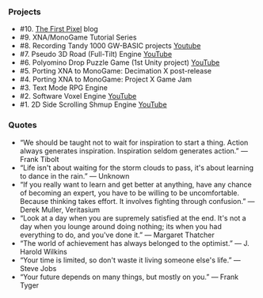 ### Projects

- #10. [The First Pixel](http://thefirstpixel.com/) blog
- #9. XNA/MonoGame Tutorial Series
- #8. Recording Tandy 1000 GW-BASIC projects [Youtube](https://www.youtube.com/playlist?list=PLjnbT4UISq0bMjb81xFBIWOLhBKFCVkuB)
- #7. Pseudo 3D Road (Full-Tilt) Engine [YouTube](https://www.youtube.com/playlist?list=PLjnbT4UISq0bnfd1RC3M4PgTgkmhlkikV)
- #6. Polyomino Drop Puzzle Game (1st Unity project) [YouTube](https://www.youtube.com/playlist?list=PLjnbT4UISq0aiCTUj4movS4tsn5QkuPSD)
- #5. Porting XNA to MonoGame: Decimation X post-release
- #4. Porting XNA to MonoGame: Project X Game Jam
- #3. Text Mode RPG Engine
- #2. Software Voxel Engine [YouTube](https://www.youtube.com/playlist?list=PLjnbT4UISq0bQF1g85tE9jTrKfEtdRYlY)
- #1. 2D Side Scrolling Shmup Engine [YouTube](https://www.youtube.com/playlist?list=PLjnbT4UISq0Y_7IAN_zUzxgZnfhXxo_0Q)

### Quotes

- “We should be taught not to wait for inspiration to start a thing. Action always generates inspiration. Inspiration seldom generates action.” — Frank Tibolt
- “Life isn't about waiting for the storm clouds to pass, it's about learning to dance in the rain.” — Unknown
- “If you really want to learn and get better at anything, have any chance of becoming an expert, you have to be willing to be uncomfortable. Because thinking takes effort. It involves fighting through confusion.” — Derek Muller, Veritasium
- “Look at a day when you are supremely satisfied at the end. It's not a day when you lounge around doing nothing; its when you had everything to do, and you've done it.” — Margaret Thatcher
- “The world of achievement has always belonged to the optimist.” — J. Harold Wilkins
- “Your time is limited, so don't waste it living someone else's life.” — Steve Jobs
- “Your future depends on many things, but mostly on you.” — Frank Tyger
